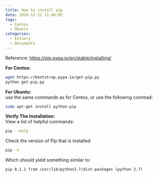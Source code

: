 ```yaml
---
title: How to install pip
date: 2016-12-22 11:46:05
tags:
  - Centos
  - Ubuntu
categories:
  - Estuary
  - Documents
---
```


Reference: <https://pip.pypa.io/en/stable/installing/>

**For Centos:**
```bash
wget https://bootstrap.pypa.io/get-pip.py
python get-pip.py
```

**For Ubuntu:**  
use the same commands as for Centos, or use the following commad:
```bash
sudo apt-get install python-pip
```
**Verify The Installation:**  
View a list of helpful commands:
```bash
pip --help
```
Check the version of Pip that is installed:
```bash
pip -V
```
Which should yield something similar to:
```
pip 8.1.1 from /usr/lib/python2.7/dist-packages (python 2.7)
```
